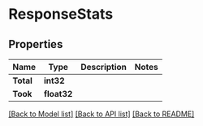 # ResponseStats

## Properties

Name | Type | Description | Notes
------------ | ------------- | ------------- | -------------
**Total** | **int32** |  | 
**Took** | **float32** |  | 

[[Back to Model list]](../README.md#documentation-for-models) [[Back to API list]](../README.md#documentation-for-api-endpoints) [[Back to README]](../README.md)


